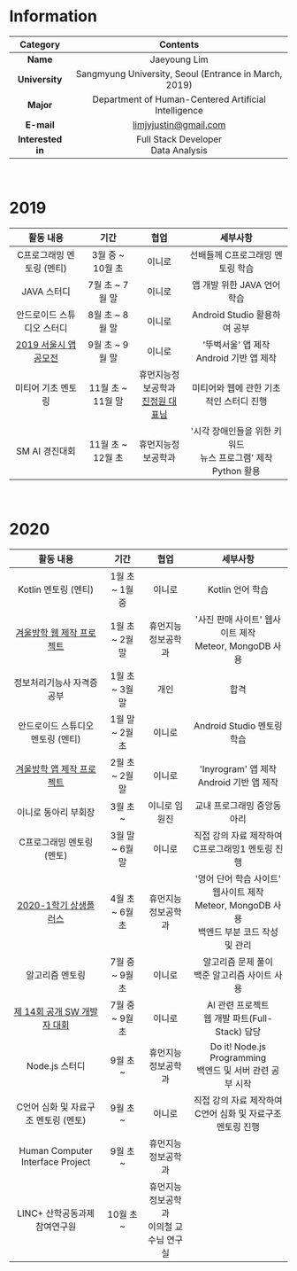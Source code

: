 # Information

|     Category      |                       Contents                        |
| :---------------: | :---------------------------------------------------: |
|     **Name**      |                     Jaeyoung Lim                      |
|  **University**   | Sangmyung University, Seoul (Entrance in March, 2019) |
|     **Major**     | Department of Human-Centered Artificial Intelligence  |
|    **E-mail**     |                 limjyjustin@gmail.com                 |
| **Interested in** |          Full Stack Developer</br> Data Analysis          |

</br>

# 2019

|      활동 내용      |       기간       |        협업        |                     세부사항                     |
| :------------------------: | :---------------: | :------------------------: | :----------------------------------------------: |
|    C프로그래밍 멘토링 (멘티)     | 3월 중 ~ 10월 초  |    이니로     |             선배들께 C프로그래밍 멘토링 학습           |
|        JAVA 스터디         |  7월 초 ~ 7월 말  |    이니로     |                       앱 개발 위한 JAVA 언어 학습                         |
| 안드로이드 스튜디오 스터디 |  8월 초 ~ 8월 말  |    이니로     |                        Android Studio 활용하여 공부                        |
|   [2019 서울시 앱 공모전](https://github.com/limjustin/DDUBUCK_SEOUL)    |  9월 초 ~ 9월 말  |    이니로     |                '뚜벅서울' 앱 제작 </br> Android 기반 앱 제작  |
|     미티어 기초 멘토링     | 11월 초 ~ 11월 말 | 휴먼지능정보공학과<br>[진정원 대표님](https://github.com/kakadais) |     미티어와 웹에 관한 기초적인 스터디 진행      |
|       SM AI 경진대회       | 11월 초 ~ 12월 초 |     휴먼지능정보공학과     | '시각 장애인들을 위한 키워드 </br>  뉴스 프로그램' 제작</br> Python 활용 |

</br>

# 2020

|                          활동 내용                           |      기간      |     협업     |               세부사항               |
| :-------------------------------: | :-------------: | :-----------------: | :-----------------------------------: |
|       Kotlin 멘토링 (멘티)        | 1월 초 ~ 1월 중 | 이니로 |                 Kotlin 언어 학습                      |
|     [겨울방학 웹 제작 프로젝트](https://github.com/limjustin/Picture_Selling_Website)    | 1월 초 ~ 2월 말 |     휴먼지능정보공학과     |   '사진 판매 사이트' 웹사이트 제작 </br> Meteor, MongoDB 사용   |
|     정보처리기능사 자격증 공부     | 1월 초 ~ 3월 말 |     개인     |   합격   |
| 안드로이드 스튜디오 멘토링 (멘티) | 1월 말 ~ 2월 초 | 이니로 |                 Android Studio 멘토링 학습               |
|     [겨울방학 앱 제작 프로젝트](https://github.com/limjustin/INYROGRAM)     | 2월 초 ~ 2월 말 | 이니로 |          'Inyrogram' 앱 제작 </br> Android 기반 앱 제작 |
|       이니로 동아리 부회장        |    3월 초 ~     |       이니로 임원진       |                  교내 프로그래밍 중앙동아리                |
|        C프로그래밍 멘토링 (멘토)        | 3월 말 ~ 6월 말 |     이니로     |          직접 강의 자료 제작하여</br> C프로그래밍1 멘토링 진행                     |
|       [2020-1학기 상생플러스](https://github.com/limjustin/Sangsaeng-Project)       | 4월 초 ~ 6월 초 |     휴먼지능정보공학과     | '영어 단어 학습 사이트' 웹사이트 제작 </br> Meteor, MongoDB 사용</br>백엔드 부분 코드 작성 및 관리 |
|       알고리즘 멘토링       | 7월 중 ~ 9월 초  |     이니로     | 알고리즘 문제 풀이 </br> 백준 알고리즘 사이트 사용 |
|       [제 14회 공개 SW 개발자 대회](https://github.com/limjustin/Handwriting_Correction_Website)       | 7월 중 ~ 9월 초 |     이니로     | AI 관련 프로젝트 </br> 웹 개발 파트(Full-Stack) 담당  |
| Node.js 스터디 | 9월 초 ~ | 휴먼지능정보공학과 | Do it! Node.js Programming </br> 백엔드 및 서버 관련 공부 시작 |
| C언어 심화 및 자료구조 멘토링 (멘토) | 9월 초 ~ | 이니로 |  직접 강의 자료 제작하여</br> C언어 심화 및 자료구조 멘토링 진행 |
| Human Computer Interface Project | 9월 초 ~ | 휴먼지능정보공학과 |   |
| LINC+ 산학공동과제 참여연구원 | 10월 초 ~ | 휴먼지능정보공학과<br>이의철 교수님 연구실 |   |
